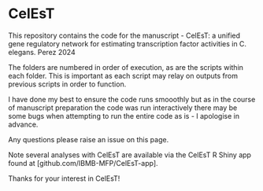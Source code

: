 # CelEsT
This repository contains the code for the manuscript - CelEsT: a unified gene regulatory network for estimating transcription factor activities in C. elegans. Perez 2024

The folders are numbered in order of execution, as are the scripts within each folder. This is important as each script may relay on outputs from previous scripts in order to function.

I have done my best to ensure the code runs smooothly but as in the course of manuscript preparation the code was run interactively there may be some bugs when attempting to run the entire code as is - I apologise in advance.

Any questions please raise an issue on this page.

Note several analyses with CelEsT are available via the CelEsT R Shiny app found at [github.com/IBMB-MFP/CelEsT-app].

Thanks for your interest in CelEsT!
